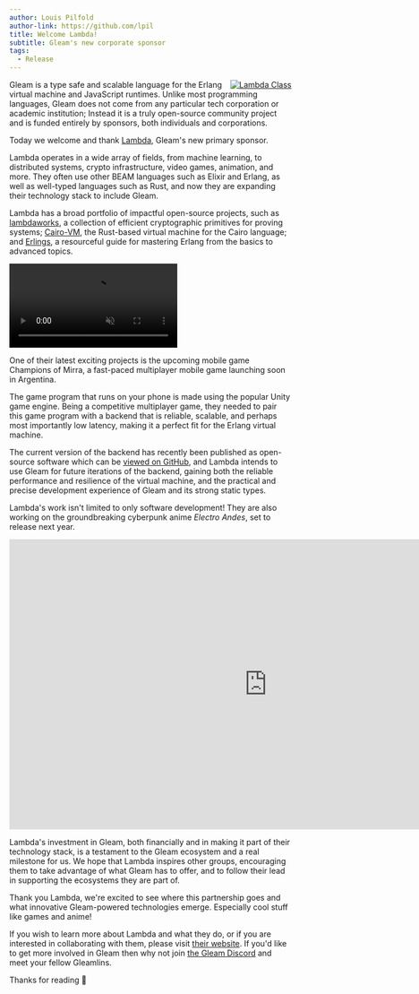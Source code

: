 ```yaml
---
author: Louis Pilfold
author-link: https://github.com/lpil
title: Welcome Lambda!
subtitle: Gleam's new corporate sponsor
tags:
  - Release
---
```


<a style="float: right; padding-left: var(--gap-4)" class="sponsor-level1" href="https://lambdaclass.com/" rel="noopener" target="_blank" >
  <img src="/images/sponsors/lambda-class-white.png" alt="Lambda Class">
</a>

Gleam is a type safe and scalable language for the Erlang virtual machine and
JavaScript runtimes. Unlike most programming languages, Gleam does not come from
any particular tech corporation or academic institution; Instead it is a truly
open-source community project and is funded entirely by sponsors, both
individuals and corporations.

Today we welcome and thank [Lambda](https://lambdaclass.com/), Gleam's new primary sponsor.

Lambda operates in a wide array of fields, from machine learning, to distributed
systems, crypto infrastructure, video games, animation, and more. They
often use other BEAM languages such as Elixir and Erlang, as well as well-typed
languages such as Rust, and now they are expanding their technology stack to
include Gleam.

Lambda has a broad portfolio of impactful open-source projects, such as
[lambdaworks](https://github.com/lambdaclass/lambdaworks), a collection of
efficient cryptographic primitives for proving systems;
[Cairo-VM](https://github.com/lambdaclass/cairo-vm), the Rust-based virtual
machine for the Cairo language; and
[Erlings](https://github.com/lambdaclass/erlings), a resourceful guide for
mastering Erlang from the basics to advanced topics.

<video autoplay muted loop controls>
  <source src="/images/news/welcome-lambda/champions.mp4" type="video/mp4">
  Your browser does not support the video tag.
</video>

One of their latest exciting projects is the upcoming mobile game Champions of
Mirra, a fast-paced multiplayer mobile game launching soon in Argentina.

The game program that runs on your phone is made using the popular Unity game
engine. Being a competitive multiplayer game, they needed to pair this game
program with a backend that is reliable, scalable, and perhaps most importantly
low latency, making it a perfect fit for the Erlang virtual machine.

The current version of the backend has recently been published as open-source
software which can be [viewed on GitHub](https://github.com/lambdaclass/mirra_backend), 
and Lambda intends to use Gleam for future iterations of the backend, gaining
both the reliable performance and resilience of the virtual machine, and the
practical and precise development experience of Gleam and its strong static
types.

Lambda's work isn't limited to only software development! They are also working
on the groundbreaking cyberpunk anime _Electro Andes_, set to release next year.

<iframe width="920" height="518" src="https://www.youtube.com/embed/m-d4lgIQWGc?si=q7CL2b2iFSh5smwl" title="YouTube video player" frameborder="0" allow="accelerometer; autoplay; clipboard-write; encrypted-media; gyroscope; picture-in-picture; web-share" referrerpolicy="strict-origin-when-cross-origin" allowfullscreen></iframe>

Lambda's investment in Gleam, both financially and in making it part of their
technology stack, is a testament to the Gleam ecosystem and a real milestone for
us. We hope that Lambda inspires other groups, encouraging them to take
advantage of what Gleam has to offer, and to follow their lead in supporting the
ecosystems they are part of.

Thank you Lambda, we're excited to see where this partnership goes and what
innovative Gleam-powered technologies emerge. Especially cool stuff like games
and anime!

If you wish to learn more about Lambda and what they do, or if you are
interested in collaborating with them, please visit [their website](https://lambdaclass.com/).
If you'd like to get more involved in Gleam then why not join [the Gleam Discord](https://discord.gg/Fm8Pwmy)
and meet your fellow Gleamlins.

Thanks for reading 💖
